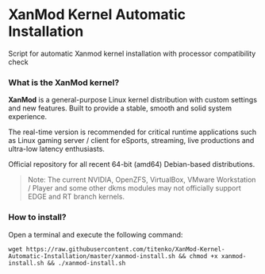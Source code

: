 # XanMod Kernel Automatic Installation

Script for automatic Xanmod kernel installation with processor compatibility check

### What is the XanMod kernel?

**XanMod** is a general-purpose Linux kernel distribution with custom settings and new features. Built to provide a stable, smooth and solid system experience.

The real-time version is recommended for critical runtime applications such as Linux gaming server / client for eSports, streaming, live productions and  
ultra-low latency enthusiasts.

Official repository for all recent 64-bit (amd64) Debian-based distributions.  

> Note: The current NVIDIA, OpenZFS, VirtualBox, VMware Workstation /
> Player and some other dkms modules may not officially support EDGE and
> RT branch kernels.

### How to install?

Open a terminal and execute the following command:

    wget https://raw.githubusercontent.com/titenko/XanMod-Kernel-Automatic-Installation/master/xanmod-install.sh && chmod +x xanmod-install.sh && ./xanmod-install.sh
